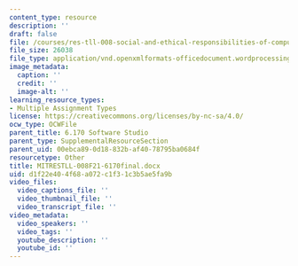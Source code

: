 ```yaml
---
content_type: resource
description: ''
draft: false
file: /courses/res-tll-008-social-and-ethical-responsibilities-of-computing-serc/d1f22e404f68a072c1f31c3b5ae5fa9b_MITRESTLL-008F21-6170final.docx
file_size: 26038
file_type: application/vnd.openxmlformats-officedocument.wordprocessingml.document
image_metadata:
  caption: ''
  credit: ''
  image-alt: ''
learning_resource_types:
- Multiple Assignment Types
license: https://creativecommons.org/licenses/by-nc-sa/4.0/
ocw_type: OCWFile
parent_title: 6.170 Software Studio
parent_type: SupplementalResourceSection
parent_uid: 00ebca89-0d18-832b-af40-78795ba0684f
resourcetype: Other
title: MITRESTLL-008F21-6170final.docx
uid: d1f22e40-4f68-a072-c1f3-1c3b5ae5fa9b
video_files:
  video_captions_file: ''
  video_thumbnail_file: ''
  video_transcript_file: ''
video_metadata:
  video_speakers: ''
  video_tags: ''
  youtube_description: ''
  youtube_id: ''
---
```


